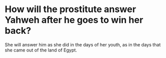 # How will the prostitute answer Yahweh after he goes to win her back?

She will answer him as she did in the days of her youth, as in the days that she came out of the land of Egypt.
